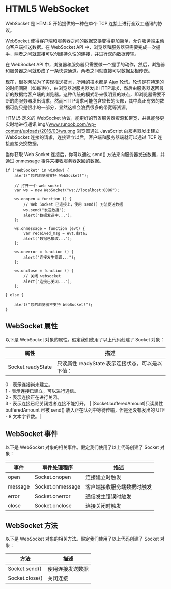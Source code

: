 # HTML5 WebSocket
WebSocket 是 HTML5 开始提供的一种在单个 TCP 连接上进行全双工通讯的协议。

WebSocket 使得客户端和服务器之间的数据交换变得更加简单，允许服务端主动向客户端推送数据。在 WebSocket API 中，浏览器和服务器只需要完成一次握手，两者之间就直接可以创建持久性的连接，并进行双向数据传输。

在 WebSocket API 中，浏览器和服务器只需要做一个握手的动作，然后，浏览器和服务器之间就形成了一条快速通道。两者之间就直接可以数据互相传送。

现在，很多网站为了实现推送技术，所用的技术都是 Ajax 轮询。轮询是在特定的的时间间隔（如每1秒），由浏览器对服务器发出HTTP请求，然后由服务器返回最新的数据给客户端的浏览器。这种传统的模式带来很明显的缺点，即浏览器需要不断的向服务器发出请求，然而HTTP请求可能包含较长的头部，其中真正有效的数据可能只是很小的一部分，显然这样会浪费很多的带宽等资源。

HTML5 定义的 WebSocket 协议，能更好的节省服务器资源和带宽，并且能够更实时地进行通讯
img//www.runoob.com/wp-content/uploads/2016/03/ws.png
浏览器通过 JavaScript 向服务器发出建立 WebSocket 连接的请求，连接建立以后，客户端和服务器端就可以通过 TCP 连接直接交换数据。

当你获取 Web Socket 连接后，你可以通过 send() 方法来向服务器发送数据，并通过 onmessage 事件来接收服务器返回的数据。
```
if ("WebSocket" in window) {
	alert("您的浏览器支持 WebSocket!");

	// 打开一个 web socket
	var ws = new WebSocket("ws://localhost:8086");

	ws.onopen = function () {
		// Web Socket 已连接上，使用 send() 方法发送数据
		ws.send("发送数据");
		alert("数据发送中...");
	};

	ws.onmessage = function (evt) {
		var received_msg = evt.data;
		alert("数据已接收...");
	};

	ws.onerror = function () {
		alert("连接发生错误...");
	};

	ws.onclose = function () {
		// 关闭 websocket
		alert("连接已关闭...");
	};
	
} else {

	alert("您的浏览器不支持 WebSocket!");
}
```

## WebSocket 属性
以下是 WebSocket 对象的属性。假定我们使用了以上代码创建了 Socket 对象：

| 属性             | 描述                                          |
|------------------|-----------------------------------------------|
|Socket.readyState | 只读属性 readyState 表示连接状态，可以是以下值：  
0 - 表示连接尚未建立。  
1 - 表示连接已建立，可以进行通信。  
2 - 表示连接正在进行关闭。  
3 - 表示连接已经关闭或者连接不能打开。                             |
|Socket.bufferedAmount|只读属性 bufferedAmount 已被 send() 放入正在队列中等待传输，但是还没有发出的 UTF - 8 文本字节数。|


## WebSocket 事件
以下是 WebSocket 对象的相关事件。假定我们使用了以上代码创建了 Socket 对象：

|事件   |事件处理程序    |描述                      |
|-------|----------------|--------------------------|
|open	|Socket.onopen	 |连接建立时触发            |
|message|Socket.onmessage|客户端接收服务端数据时触发|
|error	|Socket.onerror  |通信发生错误时触发        |
|close	|Socket.onclose	 |连接关闭时触发            |


## WebSocket 方法
以下是 WebSocket 对象的相关方法。假定我们使用了以上代码创建了 Socket 对象：

|方法	       |描述            |
|--------------|----------------|
|Socket.send() |使用连接发送数据|
|Socket.close()|关闭连接        |